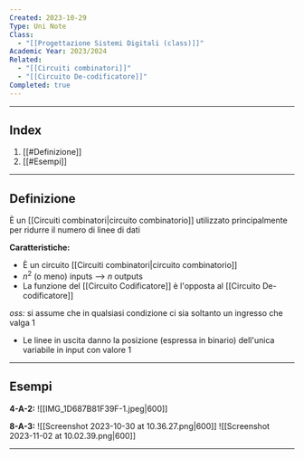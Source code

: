 ```yaml
---
Created: 2023-10-29
Type: Uni Note
Class:
  - "[[Progettazione Sistemi Digitali (class)]]"
Academic Year: 2023/2024
Related:
  - "[[Circuiti combinatori]]"
  - "[[Circuito De-codificatore]]"
Completed: true
---
```

---
## Index
1. [[#Definizione]]
2. [[#Esempi]]

---
## Definizione
È un [[Circuiti combinatori|circuito combinatorio]] utilizzato principalmente per ridurre il numero di linee di dati

**Caratteristiche:**
- È un circuito [[Circuiti combinatori|circuito combinatorio]]
- $n^2$ (o meno) inputs --> $n$ outputs
- La funzione del [[Circuito Codificatore]] è l'opposta al [[Circuito De-codificatore]]

*oss:* si assume che in qualsiasi condizione ci sia soltanto un ingresso che valga 1
- Le linee in uscita danno la posizione (espressa in binario) dell'unica variabile in input con valore 1



---
## Esempi
**4-A-2:**
 ![[IMG_1D687B81F39F-1.jpeg|600]]

**8-A-3:**
![[Screenshot 2023-10-30 at 10.36.27.png|600]]
![[Screenshot 2023-11-02 at 10.02.39.png|600]]

---